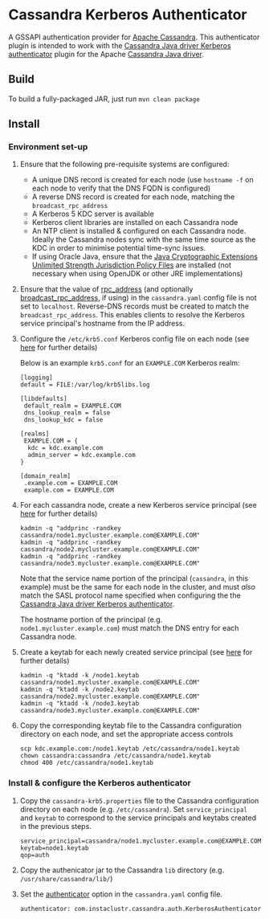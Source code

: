 # Cassandra Kerberos Authenticator

A GSSAPI authentication provider for [Apache Cassandra](https://cassandra.apache.org/).
This authenticator plugin is intended to work with the 
[Cassandra Java driver Kerberos authenticator](https://github.com/instaclustr/cassandra-java-driver-kerberos) 
plugin for the Apache [Cassandra Java driver](https://github.com/datastax/java-driver).

## Build

To build a fully-packaged JAR, just run `mvn clean package`

## Install

### Environment set-up

1. Ensure that the following pre-requisite systems are configured:
    
    - A unique DNS record is created for each node (use `hostname -f` on each node to verify that the DNS FQDN is configured)
    - A reverse DNS record is created for each node, matching the `broadcast_rpc_address`
    - A Kerberos 5 KDC server is available
    - Kerberos client libraries are installed on each Cassandra node
    - An NTP client is installed & configured on each Cassandra node. Ideally the Cassandra nodes sync 
      with the same time source as the KDC in order to minimise potential time-sync issues.
    - If using Oracle Java, ensure that the [Java Cryptographic Extensions Unlimited Strength Jurisdiction Policy Files](https://www.oracle.com/technetwork/java/javase/downloads/jce8-download-2133166.html)
      are installed (not necessary when using OpenJDK or other JRE implementations)

2. Ensure that the value of [rpc_address](http://cassandra.apache.org/doc/latest/configuration/cassandra_config_file.html#rpc-address)
   (and optionally [broadcast_rpc_address](http://cassandra.apache.org/doc/latest/configuration/cassandra_config_file.html#broadcast-rpc-address), if using) 
   in the `cassandra.yaml` config file is not set to `localhost`. Reverse-DNS records must be created to match the `broadcast_rpc_address`. 
   This enables clients to resolve the Kerberos service principal's hostname from the IP address.

2. Configure the `/etc/krb5.conf` Kerberos config file on each node (see [here](http://web.mit.edu/kerberos/www/krb5-latest/doc/admin/conf_files/krb5_conf.html) for further details)

    Below is an example `krb5.conf` for an `EXAMPLE.COM` Kerberos realm:
    ```
    [logging]
    default = FILE:/var/log/krb5libs.log
    
    [libdefaults]
     default_realm = EXAMPLE.COM
     dns_lookup_realm = false
     dns_lookup_kdc = false
    
    [realms]
     EXAMPLE.COM = {
      kdc = kdc.example.com
      admin_server = kdc.example.com
    }
    
    [domain_realm]
     .example.com = EXAMPLE.COM
     example.com = EXAMPLE.COM
    ```

3. For each cassandra node, create a new Kerberos service principal (see [here](http://web.mit.edu/kerberos/www/krb5-latest/doc/admin/admin_commands/kadmin_local.html#add-principal) for further details)

    ```
    kadmin -q "addprinc -randkey cassandra/node1.mycluster.example.com@EXAMPLE.COM"
    kadmin -q "addprinc -randkey cassandra/node2.mycluster.example.com@EXAMPLE.COM"
    kadmin -q "addprinc -randkey cassandra/node3.mycluster.example.com@EXAMPLE.COM"
    ```
    
    Note that the service name portion of the principal (`cassandra`, in this example) must be the same for 
    each node in the cluster, and must *also* match the SASL protocol name specified when configuring the 
    the [Cassandra Java driver Kerberos authenticator](https://github.com/instaclustr/cassandra-java-driver-kerberos).
    
    The hostname portion of the principal (e.g. `node1.mycluster.example.com`) must match the DNS entry for each Cassandra node.

4. Create a keytab for each newly created service principal (see [here](http://web.mit.edu/kerberos/www/krb5-latest/doc/admin/admin_commands/kadmin_local.html#ktadd) for further details)

    ```
    kadmin -q "ktadd -k /node1.keytab cassandra/node1.mycluster.example.com@EXAMPLE.COM"
    kadmin -q "ktadd -k /node2.keytab cassandra/node2.mycluster.example.com@EXAMPLE.COM"
    kadmin -q "ktadd -k /node3.keytab cassandra/node3.mycluster.example.com@EXAMPLE.COM"
    ```
    
5. Copy the corresponding keytab file to the Cassandra configuration directory on each node, 
   and set the appropriate access controls

    ```
    scp kdc.example.com:/node1.keytab /etc/cassandra/node1.keytab
    chown cassandra:cassandra /etc/cassandra/node1.keytab
    chmod 400 /etc/cassandra/node1.keytab
    ```

### Install & configure the Kerberos authenticator

1. Copy the `cassandra-krb5.properties` file to the Cassandra configuration directory on each node (e.g. `/etc/cassandra`). 
   Set `service_principal` and `keytab` to correspond to the service principals and keytabs created in the previous steps.

    ```
    service_principal=cassandra/node1.mycluster.example.com@EXAMPLE.COM
    keytab=node1.keytab
    qop=auth
    ```
    
2. Copy the authenicator jar to the Cassandra `lib` directory (e.g. `/usr/share/cassandra/lib/`)

3. Set the [authenticator](http://cassandra.apache.org/doc/latest/configuration/cassandra_config_file.html#authenticator)
   option in the `cassandra.yaml` config file.
   
    ```
    authenticator: com.instaclustr.cassandra.auth.KerberosAuthenticator
    ```
